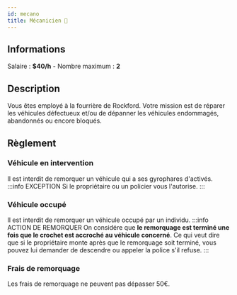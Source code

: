 ```yaml
---
id: mecano
title: Mécanicien 🔧
---
```


## Informations
Salaire : **$40/h** - Nombre maximum : **2**

## Description
Vous êtes employé à la fourrière de Rockford. Votre mission est de réparer les véhicules défectueux et/ou de dépanner les véhicules endommagés, abandonnés ou encore bloqués.

## Règlement

### Véhicule en intervention
Il est interdit de remorquer un véhicule qui a ses gyrophares d'activés.
:::info EXCEPTION
Si le propriétaire ou un policier vous l'autorise.
:::

### Véhicule occupé
Il est interdit de remorquer un véhicule occupé par un individu.
:::info ACTION DE REMORQUER
On considére que **le remorquage est terminé une fois que le crochet est accroché au véhicule concerné**. Ce qui veut dire que si le propriétaire monte après que le remorquage soit terminé, vous pouvez lui demander de descendre ou appeler la police s'il refuse.
:::

### Frais de remorquage
Les frais de remorquage ne peuvent pas dépasser 50€.